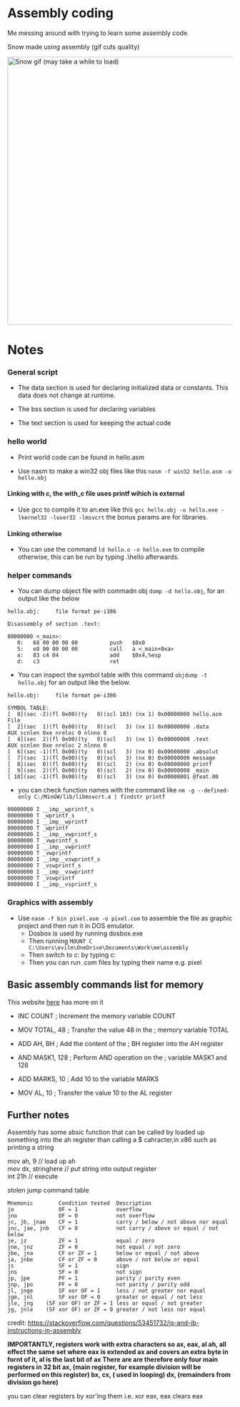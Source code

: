 # Assembly coding

Me messing around with trying to learn some assembly code.

Snow made using assembly (gif cuts quality)

<img src="snow2.gif" alt="Snow gif (may take a while to load)" width="600"/>




# Notes

### General script

- The data section is used for declaring initialized data or constants. This data does not change at runtime. 

- The bss section is used for declaring variables

- The text section is used for keeping the actual code

### hello world
- Print world code can be found in hello.asm

- Use nasm to make a win32 obj files like this `nasm -f win32 hello.asm -o hello.obj`

#### Linking with c, the with_c file uses printf wihich is external
- Use gcc to compile it to an.exe like this `gcc hello.obj -o hello.exe -lkernel32 -luser32 -lmsvcrt` the bonus params are for libraries.

#### Linking otherwise
- You can use the command `ld hello.o -o hello.exe` to compile otherwise, this can be run by typing .\hello afterwards.

### helper commands
 - You can dump object file with commadn obj `dump -d hello.obj`, for an output like the below 

```
hello.obj:     file format pe-i386

Disassembly of section .text:

00000000 <_main>:
   0:   68 00 00 00 00          push   $0x0
   5:   e8 00 00 00 00          call   a <_main+0xa>
   a:   83 c4 04                add    $0x4,%esp
   d:   c3                      ret
```

- You can inspect the symbol table with this command `objdump -t hello.obj` for an output like the below.

```
hello.obj:     file format pe-i386

SYMBOL TABLE:
[  0](sec -2)(fl 0x00)(ty   0)(scl 103) (nx 1) 0x00000000 hello.asm
File
[  2](sec  1)(fl 0x00)(ty   0)(scl   3) (nx 1) 0x00000000 .data
AUX scnlen 0xe nreloc 0 nlnno 0
[  4](sec  2)(fl 0x00)(ty   0)(scl   3) (nx 1) 0x00000000 .text
AUX scnlen 0xe nreloc 2 nlnno 0
[  6](sec -1)(fl 0x00)(ty   0)(scl   3) (nx 0) 0x00000000 .absolut
[  7](sec  1)(fl 0x00)(ty   0)(scl   3) (nx 0) 0x00000000 message
[  8](sec  0)(fl 0x00)(ty   0)(scl   2) (nx 0) 0x00000000 printf
[  9](sec  2)(fl 0x00)(ty   0)(scl   2) (nx 0) 0x00000000 _main
[ 10](sec -1)(fl 0x00)(ty   0)(scl   3) (nx 0) 0x00000001 @feat.00
```

- you can check function names with the command like `nm -g --defined-only C:/MinGW/lib/libmsvcrt.a | findstr printf`

```
00000000 I __imp__wprintf_s
00000000 T _wprintf_s
00000000 I __imp__wprintf
00000000 T _wprintf
00000000 I __imp__vwprintf_s
00000000 T _vwprintf_s
00000000 I __imp__vwprintf
00000000 T _vwprintf
00000000 I __imp__vswprintf_s
00000000 T _vswprintf_s
00000000 I __imp__vswprintf
00000000 T _vswprintf
00000000 I __imp__vsprintf_s
```

### Graphics with assembly

- Use `nasm -f bin pixel.asm -o pixel.com` to assemble the file as  graphic project and then run it in DOS emulator.
    - Dosbox is used by running dosbox.exe
    - Then running  `MOUNT C C:\Users\evilm\OneDrive\Documents\Work\me\assembly`
    - Then switch to c: by typing c:
    - Then you can run .com files by typing their name e.g. pixel

## Basic assembly commands list for memory

This website [here](https://hackaday.io/project/188193-assembly-language-for-ecm-16ttl-homebrew-cpu/log/213335-mnemonics-list) has more on it

- INC COUNT        ; Increment the memory variable COUNT

- MOV TOTAL, 48    ; Transfer the value 48 in the 
                 ; memory variable TOTAL
					  
- ADD AH, BH       ; Add the content of the 
                 ; BH register into the AH register
					  
- AND MASK1, 128   ; Perform AND operation on the 
                 ; variable MASK1 and 128
					  
- ADD MARKS, 10    ; Add 10 to the variable MARKS
- MOV AL, 10       ; Transfer the value 10 to the AL register

## Further notes

Assembly has some absic function that can be called by loaded up something into the ah register than calling a $ cahracter,in x86 such as printing a string

mov ah, 9 // load up ah  
mov dx, stringhere // put string into output register  
int 21h // execute  

stolen jump command table 
```
Mnemonic        Condition tested  Description  
jo              OF = 1            overflow 
jno             OF = 0            not overflow 
jc, jb, jnae    CF = 1            carry / below / not above nor equal
jnc, jae, jnb   CF = 0            not carry / above or equal / not below
je, jz          ZF = 1            equal / zero
jne, jnz        ZF = 0            not equal / not zero
jbe, jna        CF or ZF = 1      below or equal / not above
ja, jnbe        CF or ZF = 0      above / not below or equal
js              SF = 1            sign 
jns             SF = 0            not sign 
jp, jpe         PF = 1            parity / parity even 
jnp, jpo        PF = 0            not parity / parity odd 
jl, jnge        SF xor OF = 1     less / not greater nor equal
jge, jnl        SF xor OF = 0     greater or equal / not less
jle, jng    (SF xor OF) or ZF = 1 less or equal / not greater
jg, jnle    (SF xor OF) or ZF = 0 greater / not less nor equal 
```

credit: https://stackoverflow.com/questions/53451732/js-and-jb-instructions-in-assembly

**IMPORTANTLY, registers work with extra characters so ax, eax, al ah, all effect the same set where eax is extended ax and covers an extra byte in fornt of it, al is the last bit of ax
There are are therefore only four main registers in 32 bit
ax, (main register, for example division will be performed on this register)
bx,
cx, ( used in looping)
dx, (remainders from division go here)**

you can clear registers by xor'ing them i.e. xor eax, eax clears eax